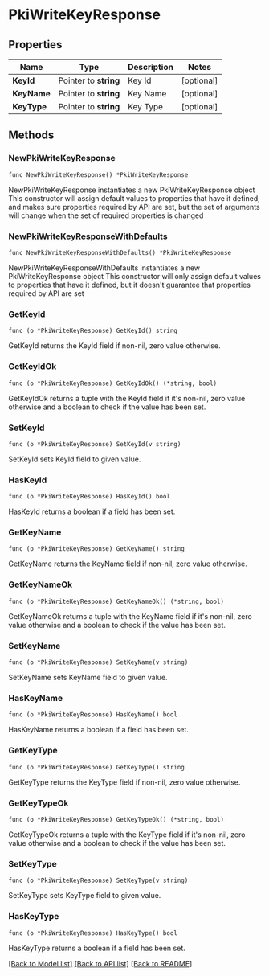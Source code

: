 # PkiWriteKeyResponse


## Properties

Name | Type | Description | Notes
------------ | ------------- | ------------- | -------------
**KeyId** | Pointer to **string** | Key Id | [optional] 
**KeyName** | Pointer to **string** | Key Name | [optional] 
**KeyType** | Pointer to **string** | Key Type | [optional] 



## Methods


### NewPkiWriteKeyResponse

`func NewPkiWriteKeyResponse() *PkiWriteKeyResponse`

NewPkiWriteKeyResponse instantiates a new PkiWriteKeyResponse object
This constructor will assign default values to properties that have it defined,
and makes sure properties required by API are set, but the set of arguments
will change when the set of required properties is changed

### NewPkiWriteKeyResponseWithDefaults

`func NewPkiWriteKeyResponseWithDefaults() *PkiWriteKeyResponse`

NewPkiWriteKeyResponseWithDefaults instantiates a new PkiWriteKeyResponse object
This constructor will only assign default values to properties that have it defined,
but it doesn't guarantee that properties required by API are set


### GetKeyId

`func (o *PkiWriteKeyResponse) GetKeyId() string`

GetKeyId returns the KeyId field if non-nil, zero value otherwise.

### GetKeyIdOk

`func (o *PkiWriteKeyResponse) GetKeyIdOk() (*string, bool)`

GetKeyIdOk returns a tuple with the KeyId field if it's non-nil, zero value otherwise
and a boolean to check if the value has been set.

### SetKeyId

`func (o *PkiWriteKeyResponse) SetKeyId(v string)`

SetKeyId sets KeyId field to given value.


### HasKeyId

`func (o *PkiWriteKeyResponse) HasKeyId() bool`

HasKeyId returns a boolean if a field has been set.




### GetKeyName

`func (o *PkiWriteKeyResponse) GetKeyName() string`

GetKeyName returns the KeyName field if non-nil, zero value otherwise.

### GetKeyNameOk

`func (o *PkiWriteKeyResponse) GetKeyNameOk() (*string, bool)`

GetKeyNameOk returns a tuple with the KeyName field if it's non-nil, zero value otherwise
and a boolean to check if the value has been set.

### SetKeyName

`func (o *PkiWriteKeyResponse) SetKeyName(v string)`

SetKeyName sets KeyName field to given value.


### HasKeyName

`func (o *PkiWriteKeyResponse) HasKeyName() bool`

HasKeyName returns a boolean if a field has been set.




### GetKeyType

`func (o *PkiWriteKeyResponse) GetKeyType() string`

GetKeyType returns the KeyType field if non-nil, zero value otherwise.

### GetKeyTypeOk

`func (o *PkiWriteKeyResponse) GetKeyTypeOk() (*string, bool)`

GetKeyTypeOk returns a tuple with the KeyType field if it's non-nil, zero value otherwise
and a boolean to check if the value has been set.

### SetKeyType

`func (o *PkiWriteKeyResponse) SetKeyType(v string)`

SetKeyType sets KeyType field to given value.


### HasKeyType

`func (o *PkiWriteKeyResponse) HasKeyType() bool`

HasKeyType returns a boolean if a field has been set.









[[Back to Model list]](../README.md#documentation-for-models) [[Back to API list]](../README.md#documentation-for-api-endpoints) [[Back to README]](../README.md)


